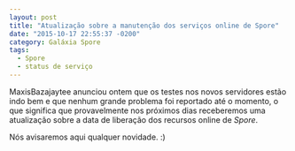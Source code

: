 ```yaml
---
layout: post
title: "Atualização sobre a manutenção dos serviços online de Spore"
date: "2015-10-17 22:55:37 -0200"
category: Galáxia Spore
tags:
  - Spore
  - status de serviço
---
```

MaxisBazajaytee anunciou ontem que os testes nos novos servidores estão indo bem e que nenhum grande problema foi reportado até o momento, o que significa que provavelmente nos próximos dias receberemos uma atualização sobre a data de liberação dos recursos online de _Spore_.

Nós avisaremos aqui qualquer novidade. :)
